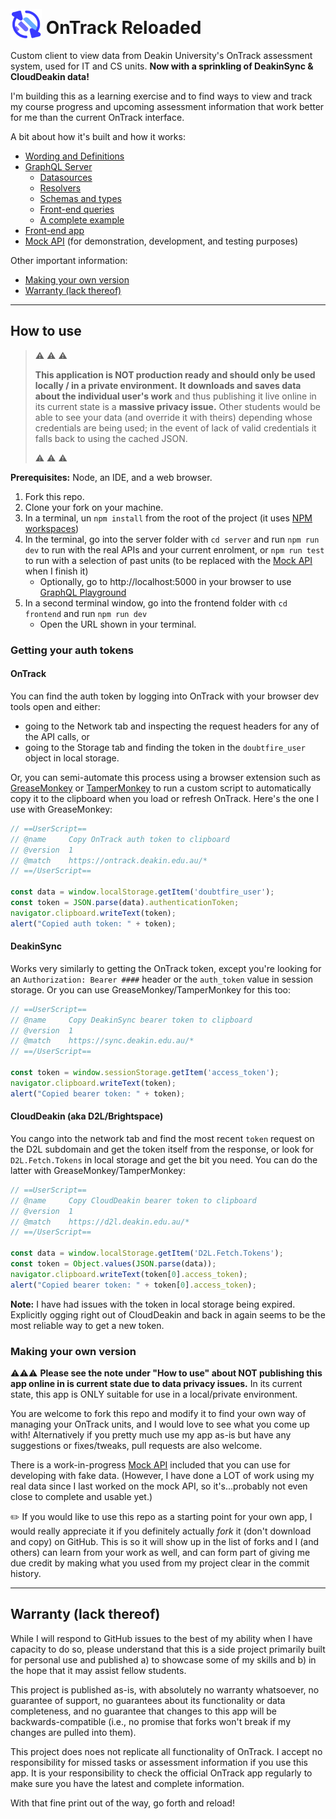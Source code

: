 # <img src="https://github.com/doubleedesign/deakin-ontrack-reloaded/blob/master/frontend/public/ontrack-reloaded.svg" width="50" alt="" style="position:relative; top:10px"> OnTrack Reloaded

Custom client to view data from Deakin University's OnTrack assessment system, used for IT and CS units. **Now with a sprinkling of DeakinSync & CloudDeakin data!**

I'm building this as a learning exercise and to find ways to view and track my course progress and upcoming assessment information that work better for me than the current OnTrack interface. 

A bit about how it's built and how it works: 
- [Wording and Definitions](server/README.md#wording-and-definitions)
- [GraphQL Server](server/README.md)
  - [Datasources](server/README.md#datasources-server-level)
  - [Resolvers](server/README.md#resolvers-server-level)
  - [Schemas and types](server/README.md#schemas-server-level-and-types)
  - [Front-end queries](server/README.md#queries-front-end)
  - [A complete example](server/README.md#a-complete-example)
- [Front-end app](frontend/README.md)
- [Mock API](mockapi/README.md) (for demonstration, development, and testing purposes)

Other important information:
- [Making your own version](#making-your-own-version)
- [Warranty (lack thereof)](#warranty-lack-thereof)

---
## How to use 

>  :warning: :warning: :warning:
> 
> **This application is NOT production ready and should only be used locally / in a private environment.**
> **It downloads and saves data about the individual user's work** and thus publishing it live online in its current state is a **massive privacy issue.**
> Other students would be able to see your data (and override it with theirs) depending whose credentials are being used; in the event of lack of valid credentials it falls back to using the cached JSON.
> 
> :warning: :warning: :warning:

**Prerequisites:** Node, an IDE, and a web browser.

1. Fork this repo.
2. Clone your fork on your machine.
3. In a terminal, un `npm install` from the root of the project (it uses [NPM workspaces](https://docs.npmjs.com/cli/v7/using-npm/workspaces))
4. In the terminal, go into the server folder with `cd server` and run `npm run dev` to run with the real APIs and your current enrolment, or `npm run test` to run with a selection of past units (to be replaced with the [Mock API](mockapi/README.md) when I finish it)
    - Optionally, go to http://localhost:5000 in your browser to use [GraphQL Playground](https://www.apollographql.com/docs/apollo-server/v2/testing/graphql-playground/)
5. In a second terminal window, go into the frontend folder with `cd frontend` and run `npm run dev`
   - Open the URL shown in your terminal.

### Getting your auth tokens

#### OnTrack
You can find the auth token by logging into OnTrack with your browser dev tools open and either:
- going to the Network tab and inspecting the request headers for any of the API calls, or
- going to the Storage tab and finding the token in the `doubtfire_user` object in local storage.

Or, you can semi-automate this process using a browser extension such as [GreaseMonkey](https://addons.mozilla.org/en-US/firefox/addon/greasemonkey/) or [TamperMonkey](https://chrome.google.com/webstore/detail/tampermonkey/dhdgffkkebhmkfjojejmpbldmpobfkfo) to run a custom script to automatically copy it to the clipboard when you load or refresh OnTrack. Here's the one I use with GreaseMonkey:

```js
// ==UserScript==
// @name     Copy OnTrack auth token to clipboard
// @version  1
// @match 	 https://ontrack.deakin.edu.au/*
// ==/UserScript==

const data = window.localStorage.getItem('doubtfire_user'); 
const token = JSON.parse(data).authenticationToken;
navigator.clipboard.writeText(token);
alert("Copied auth token: " + token);
```

#### DeakinSync
Works very similarly to getting the OnTrack token, except you're looking for an `Authorization: Bearer ####` header or the `auth_token` value in session storage. Or you can use GreaseMonkey/TamperMonkey for this too: 
```js
// ==UserScript==
// @name     Copy DeakinSync bearer token to clipboard
// @version  1
// @match 	 https://sync.deakin.edu.au/*
// ==/UserScript==

const token = window.sessionStorage.getItem('access_token'); 
navigator.clipboard.writeText(token);
alert("Copied bearer token: " + token);
```

#### CloudDeakin (aka D2L/Brightspace)
You cango into the network tab and find the most recent `token` request on the D2L subdomain and get the token itself from the response, or look for `D2L.Fetch.Tokens` in local storage and get the bit you need. You can do the latter with GreaseMonkey/TamperMonkey: 
```js
// ==UserScript==
// @name     Copy CloudDeakin bearer token to clipboard
// @version  1
// @match 	 https://d2l.deakin.edu.au/*
// ==/UserScript==

const data = window.localStorage.getItem('D2L.Fetch.Tokens'); 
const token = Object.values(JSON.parse(data));
navigator.clipboard.writeText(token[0].access_token);
alert("Copied bearer token: " + token[0].access_token);
```
**Note:** I have had issues with the token in local storage being expired. Explicitly ogging right out of CloudDeakin and back in again seems to be the most reliable way to get a new token.

### Making your own version

⚠️⚠️⚠️
**Please see the note under "How to use" about NOT publishing this app online in is current state due to data privacy issues.** In its current state, this app is ONLY suitable for use in a local/private environment.

You are welcome to fork this repo and modify it to find your own way of managing your OnTrack units, and I would love to see what you come up with! Alternatively if you pretty much use my app as-is but have any suggestions or fixes/tweaks, pull requests are also welcome.

There is a work-in-progress [Mock API](mockapi/README.md) included that you can use for developing with fake data. (However, I have done a LOT of work using my real data since I last worked on the mock API, so it's...probably not even close to complete and usable yet.)

✏️ If you would like to use this repo as a starting point for your own app, I would really appreciate it if you definitely actually _fork_ it (don't download and copy) on GitHub. This is so it will show up in the list of forks and I (and others) can learn from your work as well, and can form part of giving me due credit by making what you used from my project clear in the commit history.


---
## Warranty (lack thereof)

While I will respond to GitHub issues to the best of my ability when I have capacity to do so, please understand that this is a side project primarily built for personal use and published a) to showcase some of my skills and b) in the hope that it may assist fellow students. 

This project is published as-is, with absolutely no warranty whatsoever, no guarantee of support, no guarantees about its functionality or data completeness, and no guarantee that changes to this app will be backwards-compatible (i.e., no promise that forks won't break if my changes are pulled into them).

This project does noes not replicate all functionality of OnTrack. I accept no responsibility for missed tasks or assessment information if you use this app. It is your responsibility to check the official OnTrack app regularly to make sure you have the latest and complete information.

With that fine print out of the way, go forth and reload! 
